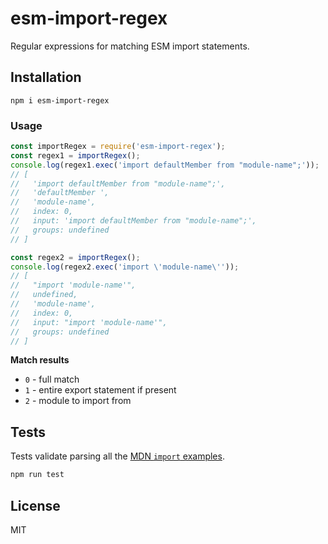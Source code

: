 # esm-import-regex
Regular expressions for matching ESM import statements.

## Installation

```
npm i esm-import-regex
```

### Usage

```js
const importRegex = require('esm-import-regex');
const regex1 = importRegex();
console.log(regex1.exec('import defaultMember from "module-name";'));
// [
//   'import defaultMember from "module-name";',
//   'defaultMember ',
//   'module-name',
//   index: 0,
//   input: 'import defaultMember from "module-name";',
//   groups: undefined
// ]

const regex2 = importRegex();
console.log(regex2.exec('import \'module-name\''));
// [
//   "import 'module-name'",
//   undefined,
//   'module-name',
//   index: 0,
//   input: "import 'module-name'",
//   groups: undefined
// ]
```

**Match results**

* `0` - full match
* `1` - entire export statement if present 
* `2` - module to import from

## Tests
Tests validate parsing all the [MDN `import` examples](https://developer.mozilla.org/en-US/docs/Web/JavaScript/Reference/Statements/import#Syntax).

```js
npm run test
```

## License
MIT
